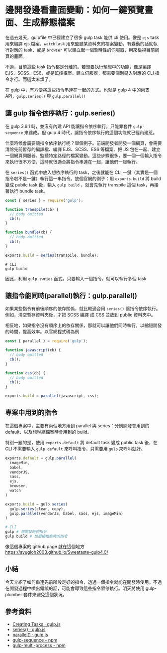 # 邊開發邊看畫面變動：如何一鍵預覽畫面、生成靜態檔案

在過去幾天，gulpfile 中已經建立了很多 gulp task 能供 cli 使用。像是 `ejs` task 用來編譯 ejs 檔案、`watch` task 用來監聽某資料夾的檔案變動，有變動的話就執行對應的 task、或是 `browser` 可以建立起一個暫時性的伺服器，用來檢視目前網頁的畫面。

不過，目前這些 task 指令都是分離的。若想要執行預想中的功能，像是編譯 EJS、SCSS、ES6，或是監控檔案、建立伺服器，都需要個別鍵入對應的 CLI 指令才行。而這太麻煩了。

在 gulp 中，有方便將這些指令串連在一起的方式。也就是 gulp 4 中的兩支 API，`gulp.series()` 與 `gulp.parallel()`


## 讓 gulp 指令依序執行：gulp.series()

在 gulp 3.9.1 時，並沒有內建 API 能讓指令依序執行，只能靠套件 `gulp-sequence` 來達成。但 gulp 4 時代，讓指令依序執行的這個功能就已經內建惹。

什麼時候會需要讓指令依序執行呢？舉個例子。前端開發者開發一個網頁，會需要清除先前暫存的編譯檔、編譯 EJS、SCSS、ES6 等檔案、把 JS 包在一起、建立一個網頁伺服器、監聽特定路徑的檔案變動。這些步驟很多，要一個一個輸入指令來執行很不方便，這時就很適合將指令串連在一起，讓他們一起執行。

在 `series()` 函式中放入想依序執行的 task，之後就能在 CLI 一鍵（其實是一個指令啦不是一鍵）執行這一串指令。放個官網的例子：用 `exports.build` 將 build 變成 pubilc task 後，輸入 `gulp build` ，就會先執行 transpile 這個 task，再接著執行 bundle task。

```js
const { series } = require('gulp');

function transpile(cb) {
  // body omitted
  cb();
}

function bundle(cb) {
  // body omitted
  cb();
}

exports.build = series(transpile, bundle);
```
```
# CLI
gulp build
```

因此，利用 `gulp.swries` 函式，只要輸入一個指令，就可以執行多個 task


## 讓指令能同時(parallel)執行：gulp.parallel()
如果某些指令有前後順序的依存關係，就比較適合用 `series()` 讓指令依序執行。例如，清空暫存資料夾後，才把 SCSS 編譯 成 CSS 並放到 public 資料夾中。

相反地，如果指令沒有順序上的依存關係，那就可以讓他們同時執行，以縮短開發的時間，提高效率。以官網程式碼為例
```js
const { parallel } = require('gulp');

function javascript(cb) {
  // body omitted
  cb();
}

function css(cb) {
  // body omitted
  cb();
}

exports.build = parallel(javascript, css);
```

## 專案中用到的指令
在這個專案中，主要有兩個地方用到 parallel 與 series：分別開發會用到的 default、以及想壓縮檔案時會用到的 build。

特別一題的是，使用 `exports.default` 將 default task 變成 public task 後，在 CLI 不需要輸入 `gulp default` 來呼叫指令，只需要用 `gulp` 來呼叫就好。

```js
exports.default = gulp.parallel(
  imageMin,
  babel,
  vendorJS,
  sass,
  ejs,
  browser,
  watch
)

exports.build = gulp.series(
  gulp.series(clean, copy),
  gulp.parallel(vendorJS, babel, sass, ejs, imageMin)
)
```
```bash
# CLI
gulp # 想開發時的指令
gulp build # 想壓縮檔案時的指令
```

像這個專案的 github page 就在這個地方
https://ayugioh2003.github.io/Sweataste-gulp4.0/



## 小結

今天介紹了如何串連先前所設定好的指令，透過一個指令就能在開發時使用。不過在開發過程中噴出錯誤的話，可能會導致這些指令暫停執行。明天將使用 gulp-plumber 套件來避免這個狀況。


## 參考資料

* [Creating Tasks · gulp.js](https://gulpjs.com/docs/en/getting-started/creating-tasks)
* [series() · gulp.js](https://gulpjs.com/docs/en/api/series)
* [parallel() · gulp.js](https://gulpjs.com/docs/en/api/parallel)
* [gulp-sequence - npm](https://www.npmjs.com/package/gulp-sequence)
* [gulp-multi-process - npm](https://www.npmjs.com/package/gulp-multi-process)